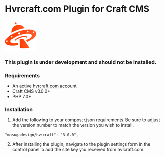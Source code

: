 # Hvrcraft.com Plugin for Craft CMS

<img src="https://github.com/masugadesign/hvrcraft-plugin-craft-cms/blob/master/src/icon.svg" width="100" height="100">

### This plugin is under development and should not be installed.

### Requirements

* An active [hvrcraft.com](https://www.hvrcraft.com) account
* Craft CMS v3.0.0+
* PHP 7.0+

### Installation

1. Add the following to your composer.json requirements. Be sure to adjust the version number to match the version you wish to install.

```
"masugadesign/hvrcraft": "3.0.0",
```

2. After installing the plugin, navigate to the plugin settings form in the control panel to add the site key you received from hvrcraft.com.
